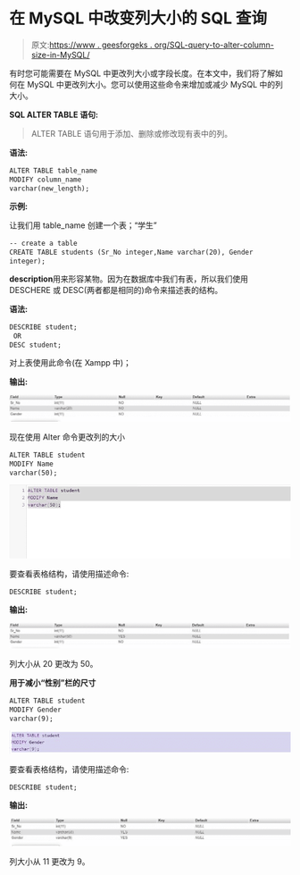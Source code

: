 # 在 MySQL 中改变列大小的 SQL 查询

> 原文:[https://www . geesforgeks . org/SQL-query-to-alter-column-size-in-MySQL/](https://www.geeksforgeeks.org/sql-query-to-alter-column-size-in-mysql/)

有时您可能需要在 MySQL 中更改列大小或字段长度。在本文中，我们将了解如何在 MySQL 中更改列大小。您可以使用这些命令来增加或减少 MySQL 中的列大小。

**SQL ALTER TABLE 语句:**

> ALTER TABLE 语句用于添加、删除或修改现有表中的列。

**语法:**

```
ALTER TABLE table_name
MODIFY column_name
varchar(new_length);
```

**示例:**

让我们用 table_name 创建一个表；“学生”

```
-- create a table
CREATE TABLE students (Sr_No integer,Name varchar(20), Gender integer);
```

**description**用来形容某物。因为在数据库中我们有表，所以我们使用 DESCHERE 或 DESC(两者都是相同的)命令来描述表的结构。

**语法:**

```
DESCRIBE student;
 OR
DESC student;
```

对上表使用此命令(在 Xampp 中)；

**输出:**

![](img/5f0baec76bf5be4dcbb8c80a873475a3.png)

现在使用 Alter 命令更改列的大小

```
ALTER TABLE student
MODIFY Name
varchar(50);
```

![](img/05dc32509af5e376b69950c56ab98a15.png)

要查看表格结构，请使用描述命令:

```
DESCRIBE student;
```

**输出:**

![](img/5ad473857edf14348f67ad0306642259.png)

列大小从 20 更改为 50。

**用于减小“性别”栏的尺寸**

```
ALTER TABLE student
MODIFY Gender
varchar(9);
```

![](img/9fdcffb19002f6d3ea5e197088860fcc.png)

要查看表格结构，请使用描述命令:

```
DESCRIBE student;
```

**输出:**

![](img/027c2bb532913cf2e49d4d334c0f3cd1.png)

列大小从 11 更改为 9。